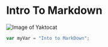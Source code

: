 # Intro To Markdown
![Image of Yaktocat](https://octodex.github.com/images/yaktocat.png)
``` javascript
var myVar = "Into to MarkDown";
```
